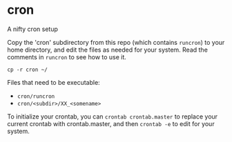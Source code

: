 # cron
A nifty cron setup

Copy the 'cron' subdirectory from this repo (which contains ```runcron```) to your home directory, and edit the files as needed for your system.  Read the comments in ```runcron``` to see how to use it.

```cp -r cron ~/```

Files that need to be executable:
- ```cron/runcron```
- ```cron/<subdir>/XX_<somename>```

To initialize your crontab, you can ```crontab crontab.master``` to replace your current crontab with crontab.master, and then ```crontab -e``` to edit for your system.

